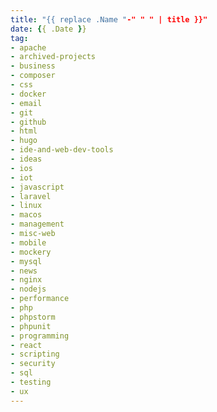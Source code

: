 ```yaml
---
title: "{{ replace .Name "-" " " | title }}"
date: {{ .Date }}
tag:
- apache
- archived-projects
- business
- composer
- css
- docker
- email
- git
- github
- html
- hugo
- ide-and-web-dev-tools
- ideas
- ios
- iot
- javascript
- laravel
- linux
- macos
- management
- misc-web
- mobile
- mockery
- mysql
- news
- nginx
- nodejs
- performance
- php
- phpstorm
- phpunit
- programming
- react
- scripting
- security
- sql
- testing
- ux
---
```


